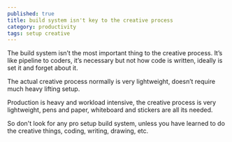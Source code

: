 ```yaml
---
published: true
title: build system isn't key to the creative process
category: productivity
tags: setup creative
---
```

The build system isn’t the most important thing to the creative process. It’s like pipeline to coders, it’s necessary but not how code is written, ideally is set it and forget about it.

The actual creative process normally is very lightweight, doesn’t require much heavy lifting setup.

Production is heavy and workload intensive, the creative process is very lightweight, pens and paper, whiteboard and stickers are all its needed.

So don't look for any pro setup build system, unless you have learned to do the creative things, coding, writing, drawing, etc.
